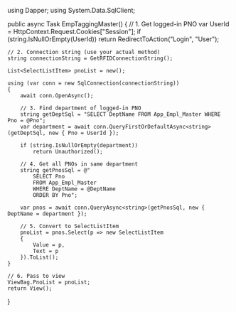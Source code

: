 using Dapper;
using System.Data.SqlClient;

public async Task<IActionResult> EmpTaggingMaster()
{
    // 1. Get logged-in PNO
    var UserId = HttpContext.Request.Cookies["Session"];
    if (string.IsNullOrEmpty(UserId))
        return RedirectToAction("Login", "User");

    // 2. Connection string (use your actual method)
    string connectionString = GetRFIDConnectionString();

    List<SelectListItem> pnoList = new();

    using (var conn = new SqlConnection(connectionString))
    {
        await conn.OpenAsync();

        // 3. Find department of logged-in PNO
        string getDeptSql = "SELECT DeptName FROM App_Empl_Master WHERE Pno = @Pno";
        var department = await conn.QueryFirstOrDefaultAsync<string>(getDeptSql, new { Pno = UserId });

        if (string.IsNullOrEmpty(department))
            return Unauthorized();

        // 4. Get all PNOs in same department
        string getPnosSql = @"
            SELECT Pno 
            FROM App_Empl_Master 
            WHERE DeptName = @DeptName
            ORDER BY Pno";

        var pnos = await conn.QueryAsync<string>(getPnosSql, new { DeptName = department });

        // 5. Convert to SelectListItem
        pnoList = pnos.Select(p => new SelectListItem
        {
            Value = p,
            Text = p
        }).ToList();
    }

    // 6. Pass to view
    ViewBag.PnoList = pnoList;
    return View();
}
